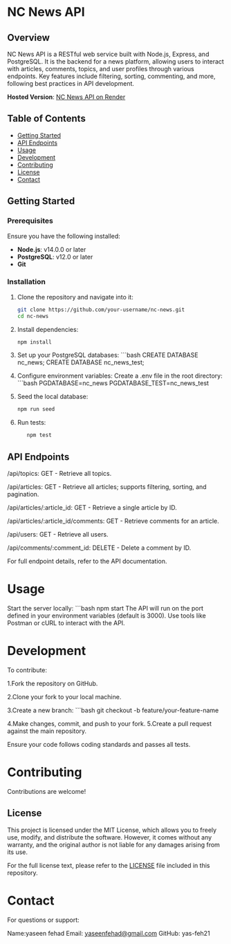 # NC News API

## Overview

NC News API is a RESTful web service built with Node.js, Express, and PostgreSQL. It is the backend for a news platform, allowing users to interact with articles, comments, topics, and user profiles through various endpoints. Key features include filtering, sorting, commenting, and more, following best practices in API development.

**Hosted Version**: [NC News API on Render](https://nc-project-5d75.onrender.com/api/)

## Table of Contents

- [Getting Started](#getting-started)
- [API Endpoints](#api-endpoints)
- [Usage](#usage)
- [Development](#development)
- [Contributing](#contributing)
- [License](#license)
- [Contact](#contact)
## Getting Started

### Prerequisites

Ensure you have the following installed:

- **Node.js**: v14.0.0 or later
- **PostgreSQL**: v12.0 or later
- **Git**

### Installation

1. Clone the repository and navigate into it:

   ```bash
   git clone https://github.com/your-username/nc-news.git
   cd nc-news
2. Install dependencies:
    ```bash
   npm install
   
3. Set up your PostgreSQL databases:
         ```bash
      CREATE DATABASE nc_news;
      CREATE DATABASE nc_news_test;
4. Configure environment variables:
   Create a .env file in the root directory:
         ```bash 
      PGDATABASE=nc_news
      PGDATABASE_TEST=nc_news_test
5. Seed the local database:
   ```bash
   npm run seed
   
6. Run tests:
      ```bash
         npm test

## API Endpoints
/api/topics: GET - Retrieve all topics.

/api/articles: GET - Retrieve all articles; supports filtering, sorting, and pagination.

/api/articles/:article_id: GET - Retrieve a single article by ID.

/api/articles/:article_id/comments: GET - Retrieve comments for an article.

/api/users: GET - Retrieve all users.

/api/comments/:comment_id: DELETE - Delete a comment by ID.

For full endpoint details, refer to the API documentation.


# Usage
Start the server locally:
      ```bash
         npm start
         The API will run on the port defined in your environment variables (default is 3000). Use tools like Postman or cURL to interact with the API.

# Development
To contribute:

1.Fork the repository on GitHub.

2.Clone your fork to your local machine.

3.Create a new branch:
      ```bash
      git checkout -b feature/your-feature-name
      
4.Make changes, commit, and push to your fork.
5.Create a pull request against the main repository.

Ensure your code follows coding standards and passes all tests.

# Contributing
Contributions are welcome!
## License

This project is licensed under the MIT License, which allows you to freely use, modify, and distribute the software. However, it comes without any warranty, and the original author is not liable for any damages arising from its use. 

For the full license text, please refer to the [LICENSE](./LICENSE) file included in this repository.


# Contact
For questions or support:

Name:yaseen fehad
Email: yaseenfehad@gmail.com
GitHub: yas-feh21